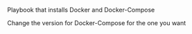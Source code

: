 Playbook that installs Docker and Docker-Compose

Change the version for Docker-Compose for the one you want
